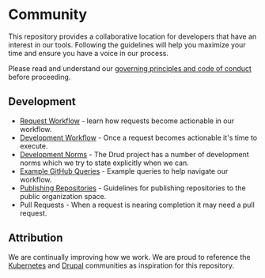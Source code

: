 # Community
This repository provides a collaborative location for developers that have an interest in our tools.  Following the guidelines will help you maximize your time and ensure you have a voice in our process.

Please read and understand our [governing principles and code of conduct](governance.md) before proceeding.

## Development
* [Request Workflow](development/issue_workflow.md) - learn how requests become actionable in our workflow.
* [Development Workflow](development/development_workflow.md) - Once a request becomes actionable it's time to execute.
* [Development Norms](development/development_norms.md) - The Drud project has a number of development norms which we try to state explicitly when we can.
* [Example GitHub Queries](development/example_github_queries.md) - Example queries to help navigate our workflow.
* [Publishing Repositories](development/publishing_repositories.md) - Guidelines for publishing repositories to the public organization space.
* Pull Requests - When a request is nearing completion it may need a pull request.

## Attribution
We are continually improving how we work.  We are proud to reference the [Kubernetes](https://github.com/kubernetes/community) and [Drupal](https://www.drupal.org/community) communities as  inspiration for this repository.

